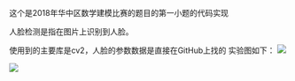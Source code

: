 这个是2018年华中区数学建模比赛的题目的第一小题的代码实现

人脸检测是指在图片上识别到人脸。

使用到的主要库是cv2，人脸的参数数据是直接在GitHub上找的
实验图如下：
![](https://i.imgur.com/x4tJ9xJ.jpg)

![](https://i.imgur.com/0vLNrh1.jpg)

